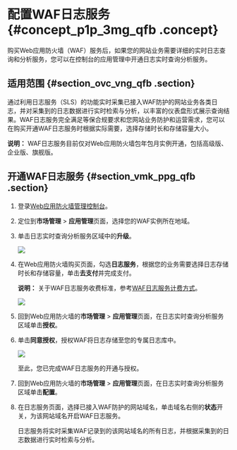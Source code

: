 # 配置WAF日志服务 {#concept_p1p_3mg_qfb .concept}

购买Web应用防火墙（WAF）服务后，如果您的网站业务需要详细的实时日志查询和分析服务，您可以在控制台的应用管理中开通日志实时查询分析服务。

## 适用范围 {#section_ovc_vng_qfb .section}

通过利用日志服务（SLS）的功能实时采集已接入WAF防护的网站业务各类日志，并对采集到的日志数据进行实时检索与分析，以丰富的仪表盘形式展示查询结果。WAF日志服务完全满足等保合规要求和您网站业务防护和运营需求，您可以在购买开通WAF日志服务时根据实际需要，选择存储时长和存储容量大小。

**说明：** WAF日志服务目前仅对Web应用防火墙包年包月实例开通，包括高级版、企业版、旗舰版。

## 开通WAF日志服务 {#section_vmk_ppg_qfb .section}

1.  登录[Web应用防火墙管理控制台](https://yundun.console.aliyun.com/?p=waf)。
2.  定位到**市场管理** \> **应用管理**页面，选择您的WAF实例所在地域。
3.  单击日志实时查询分析服务区域中的**升级**。

    ![](http://static-aliyun-doc.oss-cn-hangzhou.aliyuncs.com/assets/img/40708/155618501021264_zh-CN.png)

4.  在Web应用防火墙购买页面，勾选**日志服务**，根据您的业务需要选择日志存储时长和存储容量，单击**去支付**并完成支付。

    **说明：** 关于WAF日志服务收费标准，参考[WAF日志服务计费方式](intl.zh-CN/用户指南/日志实时查询分析/计费方式.md#)。

    ![](http://static-aliyun-doc.oss-cn-hangzhou.aliyuncs.com/assets/img/40708/155618501021266_zh-CN.png)

5.  回到Web应用防火墙的**市场管理** \> **应用管理**页面，在日志实时查询分析服务区域单击**授权**。
6.  单击**同意授权**，授权WAF将日志存储至您的专属日志库中。

    ![](http://static-aliyun-doc.oss-cn-hangzhou.aliyuncs.com/assets/img/40708/155618501021284_zh-CN.png)

    至此，您已完成WAF日志服务的开通与授权。

7.  回到Web应用防火墙的**市场管理** \> **应用管理**页面，在日志实时查询分析服务区域单击**配置**。
8.  在日志服务页面，选择已接入WAF防护的网站域名，单击域名右侧的**状态**开关，为该网站域名开启WAF日志服务。

    日志服务将实时采集WAF记录到的该网站域名的所有日志，并根据采集到的日志数据进行实时检索与分析。


